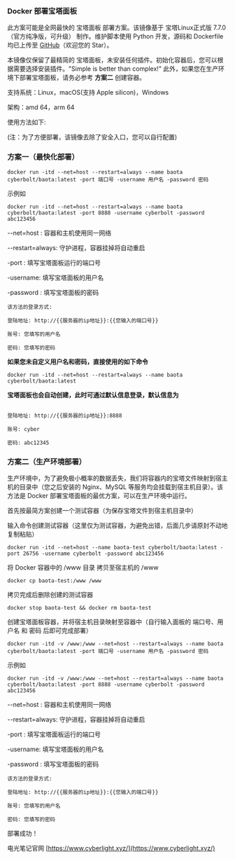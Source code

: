 ### Docker 部署宝塔面板

此方案可能是全网最快的 宝塔面板 部署方案。该镜像基于 宝塔Linux正式版 7.7.0（官方纯净版，可升级） 制作。维护脚本使用 Python 开发，源码和 Dockerfile 均已上传至 [GitHub](https://github.com/Cyberbolt/baota)（欢迎您的 Star）。

本镜像仅保留了最精简的 宝塔面板，未安装任何插件。初始化容器后，您可以根据需要选择安装插件。"Simple is better than complex!" 此外，如果您在生产环境下部署宝塔面板，请务必参考 **方案二** 创建容器。

支持系统：Linux，macOS(支持 Apple silicon)，Windows

架构：amd 64，arm 64

使用方法如下:

(注：为了方便部署，该镜像去除了安全入口，您可以自行配置)

### 方案一（最快化部署）

```
docker run -itd --net=host --restart=always --name baota cyberbolt/baota:latest -port 端口号 -username 用户名 -password 密码
```
示例如

```
docker run -itd --net=host --restart=always --name baota cyberbolt/baota:latest -port 8888 -username cyberbolt -password abc123456
```

--net=host : 容器和主机使用同一网络

--restart=always: 守护进程，容器挂掉将自动重启

-port : 填写宝塔面板运行的端口号

-username: 填写宝塔面板的用户名

-password : 填写宝塔面板的密码

```
该方法的登录方式:

登陆地址: http://{{服务器的ip地址}}:{{您输入的端口号}}

账号: 您填写的用户名

密码: 您填写的密码

```
**如果您未自定义用户名和密码，直接使用的如下命令**

```
docker run -itd --net=host --restart=always --name baota cyberbolt/baota:latest
```

**宝塔面板也会自动创建，此时可通过默认信息登录，默认信息为**

```

登陆地址: http://{{服务器的ip地址}}:8888

账号: cyber

密码: abc12345

```

### 方案二（生产环境部署）

生产环境中，为了避免极小概率的数据丢失，我们将容器内的宝塔文件映射到宿主机的目录中（您之后安装的 Nginx、MySQL 等服务均会挂载到宿主机目录）。该方法是 Docker 部署宝塔面板的最优方案，可以在生产环境中运行。

首先按最简方案创建一个测试容器（为保存宝塔文件到宿主机目录中）

输入命令创建测试容器（这里仅为测试容器，为避免出错，后面几步请原封不动地复制粘贴）

```
docker run -itd --net=host --name baota-test cyberbolt/baota:latest -port 26756 -username cyberbolt -password abc123456
```

将 Docker 容器中的 /www 目录 拷贝至宿主机的 /www

```
docker cp baota-test:/www /www
```

拷贝完成后删除创建的测试容器

```
docker stop baota-test && docker rm baota-test
```

创建宝塔面板容器，并将宿主机目录映射至容器中（自行输入面板的 端口号、用户名 和 密码 后即可完成部署）

```
docker run -itd -v /www:/www --net=host --restart=always --name baota cyberbolt/baota:latest -port 端口号 -username 用户名 -password 密码
```

示例如

```
docker run -itd -v /www:/www --net=host --restart=always --name baota cyberbolt/baota:latest -port 8888 -username cyberbolt -password abc123456
```

--net=host : 容器和主机使用同一网络

--restart=always: 守护进程，容器挂掉将自动重启

-port : 填写宝塔面板运行的端口号

-username: 填写宝塔面板的用户名

-password : 填写宝塔面板的密码

```
该方法的登录方式:

登陆地址: http://{{服务器的ip地址}}:{{您输入的端口号}}

账号: 您填写的用户名

密码: 您填写的密码

```

部署成功！

电光笔记官网 [https://www.cyberlight.xyz/](https://www.cyberlight.xyz/)